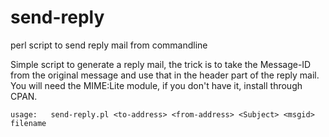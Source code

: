 # send-reply
perl script to send reply mail from commandline

Simple script to generate a reply mail, the trick is to take the Message-ID from the original message and use that in the header part of the reply mail. You will need the MIME:Lite module, if you don't have it, install through CPAN.

`usage:  
send-reply.pl <to-address> <from-address> <Subject> <msgid> filename`
